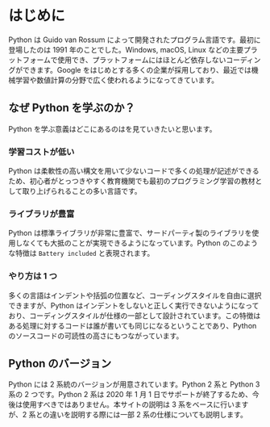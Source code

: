 # はじめに

Python は Guido van Rossum によって開発されたプログラム言語です。最初に登場したのは 1991 年のことでした。Windows, macOS, Linux などの主要プラットフォームで使用でき、プラットフォームにはほとんど依存しないコーディングができます。Google をはじめとする多くの企業が採用しており、最近では機械学習や数値計算の分野で広く使われるようになってきています。

## なぜ Python を学ぶのか？

Python を学ぶ意義はどこにあるのはを見ていきたいと思います。

### 学習コストが低い

Python は柔軟性の高い構文を用いて少ないコードで多くの処理が記述ができるため、初心者がとっつきやすく教育機関でも最初のプログラミング学習の教材として取り上げられることの多い言語です。

### ライブラリが豊富

Python は標準ライブラリが非常に豊富で、サードパーティ製のライブラリを使用しなくても大抵のことが実現できるようになっています。Python のこのような特徴は `Battery included` と表現されます。

### やり方は 1 つ

多くの言語はインデントや括弧の位置など、コーディングスタイルを自由に選択できますが、Python はインデントをしないと正しく実行できないようになっており、コーディングスタイルが仕様の一部として設計されています。この特徴はある処理に対するコードは誰が書いても同じになるということであり、Python のソースコードの可読性の高さにもつながっています。

## Python のバージョン

Python には 2 系統のバージョンが用意されています。Python 2 系と Python 3 系の 2 つです。Python 2 系は 2020 年 1 月 1 日でサポートが終了するため、今後は使用すべきではありません。本サイトの説明は 3 系をベースに行いますが、2 系との違いを説明する際には一部 2 系の仕様についても説明します。

